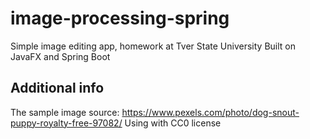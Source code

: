 # image-processing-spring

Simple image editing app, homework at Tver State University Built on JavaFX and Spring Boot

## Additional info

The sample image source: https://www.pexels.com/photo/dog-snout-puppy-royalty-free-97082/
Using with CC0 license